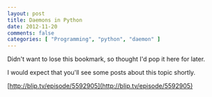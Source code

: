 ```yaml
---
layout: post
title: Daemons in Python
date: 2012-11-20
comments: false
categories: [ "Programming", "python", "daemon" ]
---
```


Didn't want to lose this bookmark, so thought I'd pop it here for later.

I would expect that you'll see some posts about this topic shortly.

[http://blip.tv/episode/5592905](http://blip.tv/episode/5592905)
